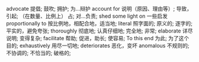 advocate 提倡; 鼓吹; 拥护; 为…辩护
account for 说明（原因、理由等）; 导致，引起; （在数量、比例上） 占; 对…负责;
shed some light on 一些启发
proportionally to 按比例地，相配合地，适当地;
literal 照字面的; 原义的; 逐字的; 平实的，避免夸张;
thoroughly  彻底地; 认真仔细地; 完全地; 非常;
elaborate 详尽说明; 变得复杂;
facilitate 帮助; 促进，助长; 使容易;
To this end 为此; 为了这个目的;
exhaustively 用尽一切地;
deteriorates 恶化，变坏
anomalous	不规则的; 不协调的; 不恰当的; 破格的;
